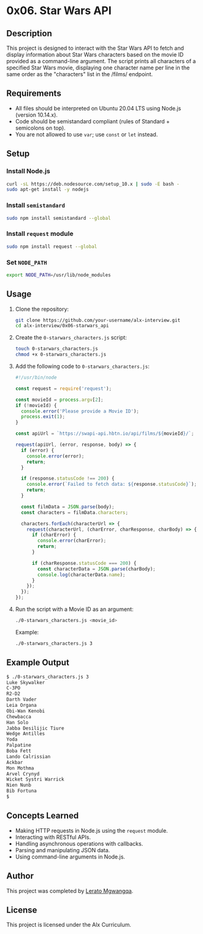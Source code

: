 # 0x06. Star Wars API

## Description

This project is designed to interact with the Star Wars API to fetch and display information about Star Wars characters based on the movie ID provided as a command-line argument. The script prints all characters of a specified Star Wars movie, displaying one character name per line in the same order as the "characters" list in the /films/ endpoint.

## Requirements

- All files should be interpreted on Ubuntu 20.04 LTS using Node.js (version 10.14.x).
- Code should be semistandard compliant (rules of Standard + semicolons on top).
- You are not allowed to use `var`; use `const` or `let` instead.

## Setup

### Install Node.js

```sh
curl -sL https://deb.nodesource.com/setup_10.x | sudo -E bash -
sudo apt-get install -y nodejs
```

### Install `semistandard`

```sh
sudo npm install semistandard --global
```

### Install `request` module

```sh
sudo npm install request --global
```

### Set `NODE_PATH`

```sh
export NODE_PATH=/usr/lib/node_modules
```

## Usage

1. Clone the repository:
   ```sh
   git clone https://github.com/your-username/alx-interview.git
   cd alx-interview/0x06-starwars_api
   ```

2. Create the `0-starwars_characters.js` script:
   ```sh
   touch 0-starwars_characters.js
   chmod +x 0-starwars_characters.js
   ```

3. Add the following code to `0-starwars_characters.js`:

   ```js
   #!/usr/bin/node

   const request = require('request');

   const movieId = process.argv[2];
   if (!movieId) {
     console.error('Please provide a Movie ID');
     process.exit(1);
   }

   const apiUrl = `https://swapi-api.hbtn.io/api/films/${movieId}/`;

   request(apiUrl, (error, response, body) => {
     if (error) {
       console.error(error);
       return;
     }

     if (response.statusCode !== 200) {
       console.error(`Failed to fetch data: ${response.statusCode}`);
       return;
     }

     const filmData = JSON.parse(body);
     const characters = filmData.characters;

     characters.forEach(characterUrl => {
       request(characterUrl, (charError, charResponse, charBody) => {
         if (charError) {
           console.error(charError);
           return;
         }

         if (charResponse.statusCode === 200) {
           const characterData = JSON.parse(charBody);
           console.log(characterData.name);
         }
       });
     });
   });
   ```

4. Run the script with a Movie ID as an argument:
   ```sh
   ./0-starwars_characters.js <movie_id>
   ```

   Example:
   ```sh
   ./0-starwars_characters.js 3
   ```

## Example Output

```sh
$ ./0-starwars_characters.js 3
Luke Skywalker
C-3PO
R2-D2
Darth Vader
Leia Organa
Obi-Wan Kenobi
Chewbacca
Han Solo
Jabba Desilijic Tiure
Wedge Antilles
Yoda
Palpatine
Boba Fett
Lando Calrissian
Ackbar
Mon Mothma
Arvel Crynyd
Wicket Systri Warrick
Nien Nunb
Bib Fortuna
$
```

## Concepts Learned

- Making HTTP requests in Node.js using the `request` module.
- Interacting with RESTful APIs.
- Handling asynchronous operations with callbacks.
- Parsing and manipulating JSON data.
- Using command-line arguments in Node.js.

## Author

This project was completed by [Lerato Mgwangqa](https://github.com/ivyratermgwangqa).

## License

This project is licensed under the Alx Curriculum.
```
